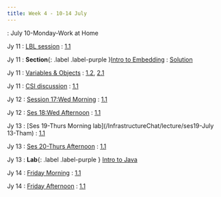 ```yaml
---
title: Week 4 - 10-14 July
---
```

: July 10-Monday-Work at Home

Jy 11
: [LBL session](/InfrastructureChat/lecture/ses15jy11tuam)
  : [1.1](#)

Jy 11
: **Section**{: .label .label-purple }[Intro to Embedding](../lecture/ses15.md)
  : [Solution](#)

Jy 11
: [Variables & Objects](#)
  : [1.2](#), [2.1](#)

Jy 11
: [CSI discussion](/InfrastructureChat/lecture/ses16jy11tupm)
  : [1.1](#)

Jy 12
: [Session 17:Wed Morning](/InfrastructureChat/lecture/ses17jy12wedam)
  : [1.1](#)

Jy 12
: [Ses 18:Wed Afternoon](/InfrastructureChat/lecture/ses18jy12wedpm)
  : [1.1](#)


Jy 13
: [Ses 19-Thurs Morning lab](/InfrastructureChat/lecture/ses19-July 13-Tham)
  : [1.1](#)

Jy 13
: [Ses 20-Thurs Afternoon](/InfrastructureChat/lecture/ses20jy13thpm)
  : [1.1](#)

Jy 13
: **Lab**{: .label .label-purple } [Intro to Java](#)

Jy 14
: [Friday Morning]()
  : [1.1](#)

Jy 14
: [Friday Afternoon]()
  : [1.1](#)
